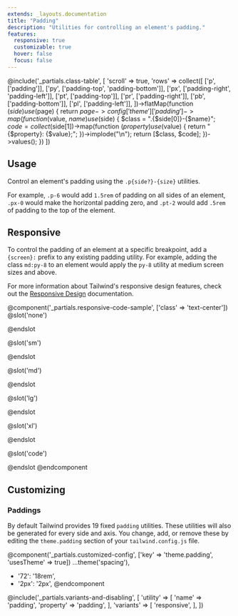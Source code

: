 ```yaml
---
extends: _layouts.documentation
title: "Padding"
description: "Utilities for controlling an element's padding."
features:
  responsive: true
  customizable: true
  hover: false
  focus: false
---
```


@include('_partials.class-table', [
  'scroll' => true,
  'rows' => collect([
    ['p', ['padding']],
    ['py', ['padding-top', 'padding-bottom']],
    ['px', ['padding-right', 'padding-left']],
    ['pt', ['padding-top']],
    ['pr', ['padding-right']],
    ['pb', ['padding-bottom']],
    ['pl', ['padding-left']],
  ])->flatMap(function ($side) use ($page) {
    return $page->config['theme']['padding']->map(function ($value, $name) use ($side) {
      $class = ".{$side[0]}-{$name}";
      $code = collect($side[1])->map(function ($property) use ($value) {
        return "{$property}: {$value};";
      })->implode("\n");
      return [$class, $code];
    })->values();
  })
])

## Usage

Control an element's padding using the `.p{side?}-{size}` utilities.

For example, `.p-6` would add `1.5rem` of padding on all sides of an element, `.px-0` would make the horizontal padding zero, and `.pt-2` would add `.5rem` of padding to the top of the element.

## Responsive

To control the padding of an element at a specific breakpoint, add a `{screen}:` prefix to any existing padding utility. For example, adding the class `md:py-8` to an element would apply the `py-8` utility at medium screen sizes and above.

For more information about Tailwind's responsive design features, check out the [Responsive Design](/docs/responsive-design) documentation.

@component('_partials.responsive-code-sample', ['class' => 'text-center'])
@slot('none')
<div class="inline-block bg-purple-400 pt-8">
    <div class="w-48 h-48 bg-gray-300"></div>
</div>
@endslot

@slot('sm')
<div class="inline-block bg-purple-400 pt-8 pr-6">
    <div class="w-48 h-48 bg-gray-300"></div>
</div>
@endslot

@slot('md')
<div class="inline-block bg-purple-400 pt-8 pr-6 pb-4">
    <div class="w-48 h-48 bg-gray-300"></div>
</div>
@endslot

@slot('lg')
<div class="inline-block bg-purple-400 pt-8 pr-8 pb-4 pl-2">
    <div class="w-48 h-48 bg-gray-300"></div>
</div>
@endslot

@slot('xl')
<div class="inline-block bg-purple-400 p-0">
    <div class="w-48 h-48 bg-gray-300"></div>
</div>
@endslot

@slot('code')
<div class="none:pt-8 sm:pr-6 md:pb-4 lg:pl-2 xl:p-0 ...">
    <!-- ... -->
</div>
@endslot
@endcomponent

## Customizing

### Paddings

By default Tailwind provides 19 fixed `padding` utilities. These utilities will also be generated for every side and axis. You change, add, or remove these by editing the `theme.padding` section of your `tailwind.config.js` file.

@component('_partials.customized-config', ['key' => 'theme.padding', 'usesTheme' => true])
  ...theme('spacing'),
+ '72': '18rem',
+ '2px': '2px',
@endcomponent

@include('_partials.variants-and-disabling', [
    'utility' => [
        'name' => 'padding',
        'property' => 'padding',
    ],
    'variants' => [
        'responsive',
    ],
])

